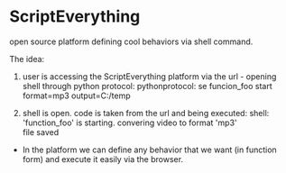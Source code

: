 # ScriptEverything
open source platform defining cool behaviors via shell command.


The idea:
 1) user is accessing the ScriptEverything platform via the url - opening shell through python protocol:
    pythonprotocol: se funcion_foo start format=mp3 output=C:/temp
 
 2) shell is open. code is taken from the url and being executed:
    shell: 'function_foo' is starting.
            convering video to format 'mp3'  
            file saved
    
 * In the platform we can define any behavior that we want (in function form) and execute it easily via the browser.

 
